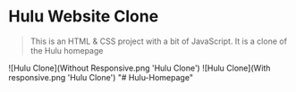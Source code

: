 # Hulu Website Clone

> This is an HTML & CSS project with a bit of JavaScript. It is a clone of the Hulu homepage

![Hulu Clone](Without Responsive.png 'Hulu Clone')
![Hulu Clone](With responsive.png 'Hulu Clone')
"# Hulu-Homepage" 
